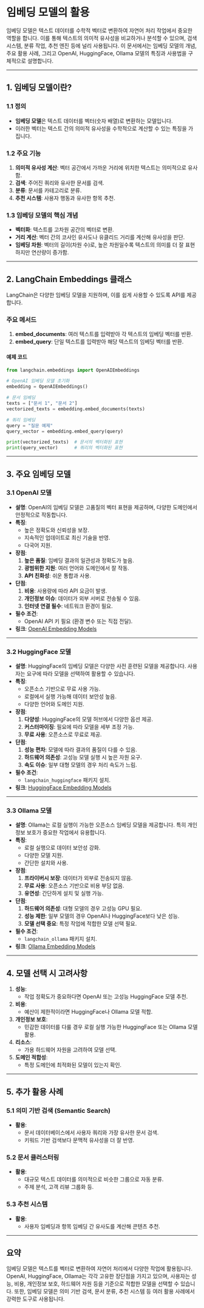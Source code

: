 # 임베딩 모델의 활용

임베딩 모델은 텍스트 데이터를 수학적 벡터로 변환하여 자연어 처리 작업에서 중요한 역할을 합니다. 이를 통해 텍스트의 의미적 유사성을 비교하거나 분석할 수 있으며, 검색 시스템, 분류 작업, 추천 엔진 등에 널리 사용됩니다. 이 문서에서는 임베딩 모델의 개념, 주요 활용 사례, 그리고 OpenAI, HuggingFace, Ollama 모델의 특징과 사용법을 구체적으로 설명합니다.

---

## 1. 임베딩 모델이란?
### 1.1 정의
- **임베딩 모델**은 텍스트 데이터를 벡터(숫자 배열)로 변환하는 모델입니다.
- 이러한 벡터는 텍스트 간의 의미적 유사성을 수학적으로 계산할 수 있는 특징을 가집니다.

### 1.2 주요 기능
1. **의미적 유사성 계산**: 벡터 공간에서 가까운 거리에 위치한 텍스트는 의미적으로 유사함.
2. **검색**: 주어진 쿼리와 유사한 문서를 검색.
3. **분류**: 문서를 카테고리로 분류.
4. **추천 시스템**: 사용자 행동과 유사한 항목 추천.

### 1.3 임베딩 모델의 핵심 개념
- **벡터화**: 텍스트를 고차원 공간의 벡터로 변환.
- **거리 계산**: 벡터 간의 코사인 유사도나 유클리드 거리를 계산해 유사성을 판단.
- **임베딩 차원**: 벡터의 길이(차원 수)로, 높은 차원일수록 텍스트의 의미를 더 잘 표현하지만 연산량이 증가함.

---

## 2. LangChain Embeddings 클래스
LangChain은 다양한 임베딩 모델을 지원하며, 이를 쉽게 사용할 수 있도록 API를 제공합니다.

### 주요 메서드
1. **embed_documents**: 여러 텍스트를 입력받아 각 텍스트의 임베딩 벡터를 반환.
2. **embed_query**: 단일 텍스트를 입력받아 해당 텍스트의 임베딩 벡터를 반환.

#### 예제 코드
```python
from langchain.embeddings import OpenAIEmbeddings

# OpenAI 임베딩 모델 초기화
embedding = OpenAIEmbeddings()

# 문서 임베딩
texts = ["문서 1", "문서 2"]
vectorized_texts = embedding.embed_documents(texts)

# 쿼리 임베딩
query = "질문 예제"
query_vector = embedding.embed_query(query)

print(vectorized_texts)  # 문서의 벡터화된 표현
print(query_vector)      # 쿼리의 벡터화된 표현
```

---

## 3. 주요 임베딩 모델

### 3.1 OpenAI 모델
- **설명**: OpenAI의 임베딩 모델은 고품질의 벡터 표현을 제공하며, 다양한 도메인에서 안정적으로 작동합니다.
- **특징**:
  - 높은 정확도와 신뢰성을 보장.
  - 지속적인 업데이트로 최신 기술을 반영.
  - 다국어 지원.
- **장점**:
  1. **높은 품질**: 임베딩 결과의 일관성과 정확도가 높음.
  2. **광범위한 지원**: 여러 언어와 도메인에서 잘 작동.
  3. **API 친화성**: 쉬운 통합과 사용.
- **단점**:
  1. **비용**: 사용량에 따라 API 요금이 발생.
  2. **개인정보 이슈**: 데이터가 외부 서버로 전송될 수 있음.
  3. **인터넷 연결 필수**: 네트워크 환경이 필요.
- **필수 조건**:
  - OpenAI API 키 필요 (환경 변수 또는 직접 전달).
- **링크**: [OpenAI Embedding Models](https://platform.openai.com/docs/guides/embeddings/embedding-models)

---

### 3.2 HuggingFace 모델
- **설명**: HuggingFace의 임베딩 모델은 다양한 사전 훈련된 모델을 제공합니다. 사용자는 요구에 따라 모델을 선택하여 활용할 수 있습니다.
- **특징**:
  - 오픈소스 기반으로 무료 사용 가능.
  - 로컬에서 실행 가능해 데이터 보안성 높음.
  - 다양한 언어와 도메인 지원.
- **장점**:
  1. **다양성**: HuggingFace의 모델 허브에서 다양한 옵션 제공.
  2. **커스터마이징**: 필요에 따라 모델을 세부 조정 가능.
  3. **무료 사용**: 오픈소스로 무료로 제공.
- **단점**:
  1. **성능 편차**: 모델에 따라 결과의 품질이 다를 수 있음.
  2. **하드웨어 의존성**: 고성능 모델 실행 시 높은 자원 요구.
  3. **속도 이슈**: 일부 대형 모델의 경우 처리 속도가 느림.
- **필수 조건**:
  - `langchain_huggingface` 패키지 설치.
- **링크**: [HuggingFace Embedding Models](https://huggingface.co/models?other=embeddings)

---

### 3.3 Ollama 모델
- **설명**: Ollama는 로컬 실행이 가능한 오픈소스 임베딩 모델을 제공합니다. 특히 개인정보 보호가 중요한 작업에서 유용합니다.
- **특징**:
  - 로컬 실행으로 데이터 보안성 강화.
  - 다양한 모델 지원.
  - 간단한 설치와 사용.
- **장점**:
  1. **프라이버시 보장**: 데이터가 외부로 전송되지 않음.
  2. **무료 사용**: 오픈소스 기반으로 비용 부담 없음.
  3. **유연성**: 간단하게 설치 및 실행 가능.
- **단점**:
  1. **하드웨어 의존성**: 대형 모델의 경우 고성능 GPU 필요.
  2. **성능 제한**: 일부 모델의 경우 OpenAI나 HuggingFace보다 낮은 성능.
  3. **모델 선택 중요**: 특정 작업에 적합한 모델 선택 필요.
- **필수 조건**:
  - `langchain_ollama` 패키지 설치.
- **링크**: [Ollama Embedding Models](https://ollama.com/search?c=embedding)

---

## 4. 모델 선택 시 고려사항

1. **성능**:
   - 작업 정확도가 중요하다면 OpenAI 또는 고성능 HuggingFace 모델 추천.
2. **비용**:
   - 예산이 제한적이라면 HuggingFace나 Ollama 모델 적합.
3. **개인정보 보호**:
   - 민감한 데이터를 다룰 경우 로컬 실행 가능한 HuggingFace 또는 Ollama 모델 활용.
4. **리소스**:
   - 가용 하드웨어 자원을 고려하여 모델 선택.
5. **도메인 적합성**:
   - 특정 도메인에 최적화된 모델이 있는지 확인.

---

## 5. 추가 활용 사례

### 5.1 의미 기반 검색 (Semantic Search)
- **활용**:
  - 문서 데이터베이스에서 사용자 쿼리와 가장 유사한 문서 검색.
  - 키워드 기반 검색보다 문맥적 유사성을 더 잘 반영.

### 5.2 문서 클러스터링
- **활용**:
  - 대규모 텍스트 데이터를 의미적으로 비슷한 그룹으로 자동 분류.
  - 주제 분석, 고객 리뷰 그룹화 등.

### 5.3 추천 시스템
- **활용**:
  - 사용자 임베딩과 항목 임베딩 간 유사도를 계산해 콘텐츠 추천.

---

## 요약
임베딩 모델은 텍스트를 벡터로 변환하여 자연어 처리에서 다양한 작업에 활용됩니다. OpenAI, HuggingFace, Ollama는 각각 고유한 장단점을 가지고 있으며, 사용자는 성능, 비용, 개인정보 보호, 하드웨어 자원 등을 기준으로 적합한 모델을 선택할 수 있습니다. 또한, 임베딩 모델은 의미 기반 검색, 문서 분류, 추천 시스템 등 여러 활용 사례에서 강력한 도구로 사용됩니다.
